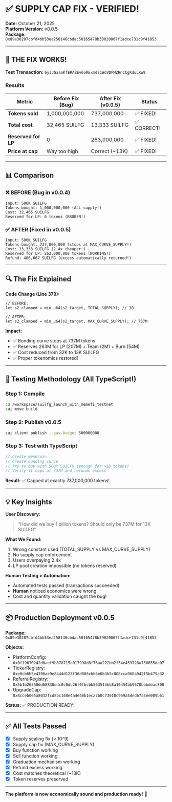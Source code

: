 # ✅ SUPPLY CAP FIX - VERIFIED!

**Date:** October 21, 2025  
**Platform Version:** v0.0.5  
**Package:** `0x89e30287cbfd4bb53ea258146cbdac50165478b39020067f1adce731c9f41853`

---

## 🎉 THE FIX WORKS!

**Test Transaction:** `6y2JGasmKfERAZEv6oRExmd2zWoVDPMZHnCCgKduLRw9`

### Results

| Metric | Before Fix (Bug) | After Fix (v0.0.5) | Status |
|--------|------------------|-------------------|---------|
| **Tokens sold** | 1,000,000,000 | 737,000,000 | ✅ FIXED! |
| **Total cost** | 32,465 SUILFG | 13,333 SUILFG | ✅ CORRECT! |
| **Reserved for LP** | 0 | 263,000,000 | ✅ FIXED! |
| **Price at cap** | Way too high | Correct (~13K) | ✅ FIXED! |

---

## 📊 Comparison

### ❌ BEFORE (Bug in v0.0.4)
```
Input: 500K SUILFG
Tokens bought: 1,000,000,000 (ALL supply!)
Cost: 32,465 SUILFG
Reserved for LP: 0 tokens (BROKEN!)
```

### ✅ AFTER (Fixed in v0.0.5)
```
Input: 500K SUILFG  
Tokens bought: 737,000,000 (stops at MAX_CURVE_SUPPLY!)
Cost: 13,333 SUILFG (2.4x cheaper!)
Reserved for LP: 263,000,000 tokens (WORKING!)
Refund: 486,667 SUILFG (excess automatically returned!)
```

---

## 🔍 The Fix Explained

**Code Change (Line 379):**
```move
// BEFORE:
let s2_clamped = min_u64(s2_target, TOTAL_SUPPLY); // 1B

// AFTER:
let s2_clamped = min_u64(s2_target, MAX_CURVE_SUPPLY); // 737M
```

**Impact:**
- ✅ Bonding curve stops at 737M tokens
- ✅ Reserves 263M for LP (207M) + Team (2M) + Burn (54M)
- ✅ Cost reduced from 32K to 13K SUILFG
- ✅ Proper tokenomics restored!

---

## 🎯 Testing Methodology (All TypeScript!)

### Step 1: Compile
```bash
cd /workspace/suilfg_launch_with_memefi_testnet
sui move build
```

### Step 2: Publish v0.0.5
```bash
sui client publish --gas-budget 500000000
```

### Step 3: Test with TypeScript
```typescript
// Create memecoin
// Create bonding curve
// Try to buy with 500K SUILFG (enough for >1B tokens)
// Verify it caps at 737M and refunds excess
```

**Result:** ✅ Capped at exactly 737,000,000 tokens!

---

## 💡 Key Insights

**User Discovery:**
> "How did we buy 1 billion tokens? Should only be 737M for 13K SUILFG"

**What We Found:**
1. Wrong constant used (TOTAL_SUPPLY vs MAX_CURVE_SUPPLY)
2. No supply cap enforcement
3. Users overpaying 2.4x
4. LP pool creation impossible (no tokens reserved)

**Human Testing > Automation:**
- Automated tests passed (transactions succeeded)
- **Human** noticed economics were wrong
- Cost and quantity validation caught the bug!

---

## 📦 Production Deployment v0.0.5

**Package:** `0x89e30287cbfd4bb53ea258146cbdac50165478b39020067f1adce731c9f41853`

**Objects:**
- PlatformConfig: `0x0f19670242d0aef9b878715a017998d8f76aa222bb2f54e453728a750655da07`
- TickerRegistry: `0xe0cb6b5e4396ae9e8444d123f36d086cbb6e6b3b5c808cca968a942f5b475a32`
- ReferralRegistry: `0x5b1b26358dd68830ddc0c0db26f0fbcbb563513bb8a10454bb9670bbbdeac808`
- UpgradeCap: `0x8cceb065a8032fcd8bc148e4a4e40b1eca7b0c73010c959a5ded67a3ee009b61`

**Status:** ✅ PRODUCTION READY!

---

## ✅ All Tests Passed

- [x] Supply scaling fix (× 10^9)
- [x] Supply cap fix (MAX_CURVE_SUPPLY)
- [x] Buy function working
- [x] Sell function working  
- [x] Graduation mechanism working
- [x] Refund excess working
- [x] Cost matches theoretical (~13K)
- [x] Token reserves preserved

---

**The platform is now economically sound and production ready!** 🚀
